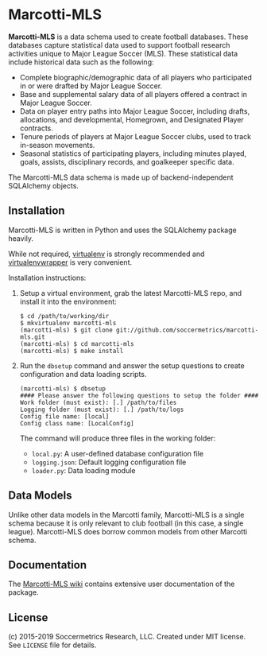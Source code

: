 Marcotti-MLS
============

**Marcotti-MLS** is a data schema used to create football databases. These databases capture statistical data used to
support football research activities unique to Major League Soccer (MLS).  These statistical data include historical
data such as the following:

* Complete biographic/demographic data of all players who participated in or were drafted by Major League Soccer.
* Base and supplemental salary data of all players offered a contract in Major League Soccer.
* Data on player entry paths into Major League Soccer, including drafts, allocations, and developmental, 
Homegrown, and Designated Player contracts.
* Tenure periods of players at Major League Soccer clubs, used to track in-season movements.
* Seasonal statistics of participating players, including minutes played, goals, assists, disciplinary 
records, and goalkeeper specific data.

The Marcotti-MLS data schema is made up of backend-independent SQLAlchemy objects.

## Installation

Marcotti-MLS is written in Python and uses the SQLAlchemy package heavily.

While not required, [virtualenv](https://pypi.python.org/pypi/virtualenv) is strongly recommended and
[virtualenvwrapper](https://pypi.python.org/pypi/virtualenvwrapper) is very convenient.

Installation instructions:

1. Setup a virtual environment, grab the latest Marcotti-MLS repo, and install it into the environment:

    ```shell
    $ cd /path/to/working/dir
    $ mkvirtualenv marcotti-mls
    (marcotti-mls) $ git clone git://github.com/soccermetrics/marcotti-mls.git
    (marcotti-mls) $ cd marcotti-mls
    (marcotti-mls) $ make install
    ```

2. Run the `dbsetup` command and answer the setup questions to create configuration and data loading scripts.

    ```shell
    (marcotti-mls) $ dbsetup
    #### Please answer the following questions to setup the folder ####
    Work folder (must exist): [.] /path/to/files
    Logging folder (must exist): [.] /path/to/logs
    Config file name: [local]
    Config class name: [LocalConfig]
    ```
    The command will produce three files in the working folder:
    
    * `local.py`: A user-defined database configuration file
    * `logging.json`: Default logging configuration file
    * `loader.py`: Data loading module

## Data Models

Unlike other data models in the Marcotti family, Marcotti-MLS is a single schema because it is only relevant to club 
football (in this case, a single league).  Marcotti-MLS does borrow common models from other Marcotti schema.

## Documentation

The [Marcotti-MLS wiki](https://github.com/soccermetrics/marcotti-mls/wiki) contains
extensive user documentation of the package.

## License

(c) 2015-2019 Soccermetrics Research, LLC. Created under MIT license.  See `LICENSE` file for details.
